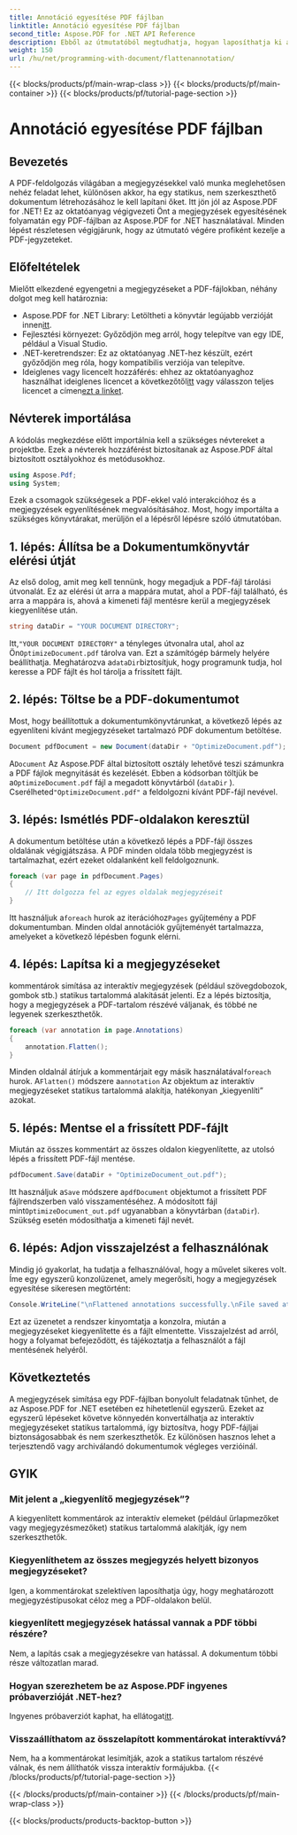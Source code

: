 ```yaml
---
title: Annotáció egyesítése PDF fájlban
linktitle: Annotáció egyesítése PDF fájlban
second_title: Aspose.PDF for .NET API Reference
description: Ebből az útmutatóból megtudhatja, hogyan laposíthatja ki a megjegyzéseket egy PDF-fájlban az Aspose.PDF for .NET használatával. Egyszerűsítse PDF kezelési folyamatát részletes oktatóanyagunkkal.
weight: 150
url: /hu/net/programming-with-document/flattenannotation/
---
```


{{< blocks/products/pf/main-wrap-class >}}
{{< blocks/products/pf/main-container >}}
{{< blocks/products/pf/tutorial-page-section >}}

# Annotáció egyesítése PDF fájlban

## Bevezetés

A PDF-feldolgozás világában a megjegyzésekkel való munka meglehetősen nehéz feladat lehet, különösen akkor, ha egy statikus, nem szerkeszthető dokumentum létrehozásához le kell lapítani őket. Itt jön jól az Aspose.PDF for .NET! Ez az oktatóanyag végigvezeti Önt a megjegyzések egyesítésének folyamatán egy PDF-fájlban az Aspose.PDF for .NET használatával. Minden lépést részletesen végigjárunk, hogy az útmutató végére profiként kezelje a PDF-jegyzeteket.

## Előfeltételek

Mielőtt elkezdené egyengetni a megjegyzéseket a PDF-fájlokban, néhány dolgot meg kell határoznia:

-  Aspose.PDF for .NET Library: Letöltheti a könyvtár legújabb verzióját innen[itt](https://releases.aspose.com/pdf/net/).
- Fejlesztési környezet: Győződjön meg arról, hogy telepítve van egy IDE, például a Visual Studio.
- .NET-keretrendszer: Ez az oktatóanyag .NET-hez készült, ezért győződjön meg róla, hogy kompatibilis verziója van telepítve.
- Ideiglenes vagy licencelt hozzáférés: ehhez az oktatóanyaghoz használhat ideiglenes licencet a következőtől[itt](https://purchase.aspose.com/temporary-license/) vagy válasszon teljes licencet a címen[ezt a linket](https://purchase.aspose.com/buy).

## Névterek importálása

A kódolás megkezdése előtt importálnia kell a szükséges névtereket a projektbe. Ezek a névterek hozzáférést biztosítanak az Aspose.PDF által biztosított osztályokhoz és metódusokhoz.

```csharp
using Aspose.Pdf;
using System;
```

Ezek a csomagok szükségesek a PDF-ekkel való interakcióhoz és a megjegyzések egyenlítésének megvalósításához. Most, hogy importálta a szükséges könyvtárakat, merüljön el a lépésről lépésre szóló útmutatóban.

## 1. lépés: Állítsa be a Dokumentumkönyvtár elérési útját

Az első dolog, amit meg kell tennünk, hogy megadjuk a PDF-fájl tárolási útvonalát. Ez az elérési út arra a mappára mutat, ahol a PDF-fájl található, és arra a mappára is, ahová a kimeneti fájl mentésre kerül a megjegyzések kiegyenlítése után.

```csharp
string dataDir = "YOUR DOCUMENT DIRECTORY";
```

 Itt,`"YOUR DOCUMENT DIRECTORY"` a tényleges útvonalra utal, ahol az Ön`OptimizeDocument.pdf` tárolva van. Ezt a számítógép bármely helyére beállíthatja. Meghatározva a`dataDir`biztosítjuk, hogy programunk tudja, hol keresse a PDF fájlt és hol tárolja a frissített fájlt. 

## 2. lépés: Töltse be a PDF-dokumentumot

Most, hogy beállítottuk a dokumentumkönyvtárunkat, a következő lépés az egyenlíteni kívánt megjegyzéseket tartalmazó PDF dokumentum betöltése.

```csharp
Document pdfDocument = new Document(dataDir + "OptimizeDocument.pdf");
```

 A`Document` Az Aspose.PDF által biztosított osztály lehetővé teszi számunkra a PDF fájlok megnyitását és kezelését. Ebben a kódsorban töltjük be a`OptimizeDocument.pdf` fájl a megadott könyvtárból (`dataDir` ). Cserélheted`"OptimizeDocument.pdf"` a feldolgozni kívánt PDF-fájl nevével.

## 3. lépés: Ismétlés PDF-oldalakon keresztül

A dokumentum betöltése után a következő lépés a PDF-fájl összes oldalának végigjátszása. A PDF minden oldala több megjegyzést is tartalmazhat, ezért ezeket oldalanként kell feldolgoznunk.

```csharp
foreach (var page in pdfDocument.Pages)
{
    // Itt dolgozza fel az egyes oldalak megjegyzéseit
}
```

 Itt használjuk a`foreach` hurok az iterációhoz`Pages` gyűjtemény a PDF dokumentumban. Minden oldal annotációk gyűjteményét tartalmazza, amelyeket a következő lépésben fogunk elérni.

## 4. lépés: Lapítsa ki a megjegyzéseket

kommentárok simítása az interaktív megjegyzések (például szövegdobozok, gombok stb.) statikus tartalommá alakítását jelenti. Ez a lépés biztosítja, hogy a megjegyzések a PDF-tartalom részévé váljanak, és többé ne legyenek szerkeszthetők.

```csharp
foreach (var annotation in page.Annotations)
{
    annotation.Flatten();
}
```

 Minden oldalnál átírjuk a kommentárjait egy másik használatával`foreach` hurok. A`Flatten()` módszere a`annotation` Az objektum az interaktív megjegyzéseket statikus tartalommá alakítja, hatékonyan „kiegyenlíti” azokat.

## 5. lépés: Mentse el a frissített PDF-fájlt

Miután az összes kommentárt az összes oldalon kiegyenlítette, az utolsó lépés a frissített PDF-fájl mentése.

```csharp
pdfDocument.Save(dataDir + "OptimizeDocument_out.pdf");
```

 Itt használjuk a`Save` módszere a`pdfDocument` objektumot a frissített PDF fájlrendszerben való visszamentéséhez. A módosított fájl mint`OptimizeDocument_out.pdf` ugyanabban a könyvtárban (`dataDir`). Szükség esetén módosíthatja a kimeneti fájl nevét.

## 6. lépés: Adjon visszajelzést a felhasználónak

Mindig jó gyakorlat, ha tudatja a felhasználóval, hogy a művelet sikeres volt. Íme egy egyszerű konzolüzenet, amely megerősíti, hogy a megjegyzések egyesítése sikeresen megtörtént:

```csharp
Console.WriteLine("\nFlattened annotations successfully.\nFile saved at " + dataDir);
```

Ezt az üzenetet a rendszer kinyomtatja a konzolra, miután a megjegyzéseket kiegyenlítette és a fájlt elmentette. Visszajelzést ad arról, hogy a folyamat befejeződött, és tájékoztatja a felhasználót a fájl mentésének helyéről.

## Következtetés

A megjegyzések simítása egy PDF-fájlban bonyolult feladatnak tűnhet, de az Aspose.PDF for .NET esetében ez hihetetlenül egyszerű. Ezeket az egyszerű lépéseket követve könnyedén konvertálhatja az interaktív megjegyzéseket statikus tartalommá, így biztosítva, hogy PDF-fájljai biztonságosabbak és nem szerkeszthetők. Ez különösen hasznos lehet a terjesztendő vagy archiválandó dokumentumok végleges verzióinál.

## GYIK

### Mit jelent a „kiegyenlítő megjegyzések”?
A kiegyenlített kommentárok az interaktív elemeket (például űrlapmezőket vagy megjegyzésmezőket) statikus tartalommá alakítják, így nem szerkeszthetők.

### Kiegyenlíthetem az összes megjegyzés helyett bizonyos megjegyzéseket?
Igen, a kommentárokat szelektíven laposíthatja úgy, hogy meghatározott megjegyzéstípusokat céloz meg a PDF-oldalakon belül.

### kiegyenlített megjegyzések hatással vannak a PDF többi részére?
Nem, a lapítás csak a megjegyzésekre van hatással. A dokumentum többi része változatlan marad.

### Hogyan szerezhetem be az Aspose.PDF ingyenes próbaverzióját .NET-hez?
 Ingyenes próbaverziót kaphat, ha ellátogat[itt](https://releases.aspose.com/).

### Visszaállíthatom az összelapított kommentárokat interaktívvá?
Nem, ha a kommentárokat lesimítják, azok a statikus tartalom részévé válnak, és nem állíthatók vissza interaktív formájukba.
{{< /blocks/products/pf/tutorial-page-section >}}

{{< /blocks/products/pf/main-container >}}
{{< /blocks/products/pf/main-wrap-class >}}

{{< blocks/products/products-backtop-button >}}

